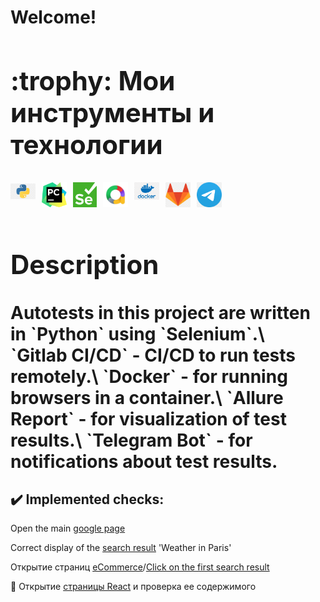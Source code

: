<h1>Welcome!</br>
<a name="MyToolsAndTechnologies"><h2>:trophy: Мои инструменты и технологии</h2></a>
<div class="image-container"style="display:flex; flex-wrap:wrap">
  <a href="https://www.python.org/" style="text-decoration:none; cursor:pointer; color:white">
    <img style="max-width:40px; max-height:40px; margin-right:10px" src="Design\Icons\python.png" alt="Python" class="project-image">
  </a>
  <a href="https://www.jetbrains.com/pycharm/" style="text-decoration:none; cursor:pointer; color:white">
    <img style="max-width:40px; max-height:40px; margin-right:10px" src="Design\Icons\PyCharm.png" alt="PyCharm" class="project-image">
  </a>
  <a href="https://www.selenium.dev/" style="text-decoration:none; cursor:pointer; color:white">
    <img style="max-width:40px; max-height:40px; margin-right:10px" src="Design\Icons\Selenium.png" alt="Selenium" class="project-image">
  </a>
  <a href="https://github.com/allure-framework" style="text-decoration:none; cursor:pointer; color:white">
    <img style="max-width:40px; max-height:40px; margin-right:10px" src="Design\Icons\Allure.png" alt="Allure" class="project-image">
  </a>
  <a href="https://www.docker.com/" style="text-decoration:none; cursor:pointer; color:white">
    <img style="max-width:40px; max-height:40px; margin-right:10px" src="Design\Icons\Docker.png" alt="Docker" class="project-image">
  </a>
  <a href="https://about.gitlab.com/" style="text-decoration:none; cursor:pointer; color:white">
    <img style="max-width:40px; max-height:40px; margin-right:10px" src="Design\Icons\Gitlab.png" alt="GitLab" class="project-image">
  </a>
  <a href="https://web.telegram.org/k/" style="text-decoration:none; cursor:pointer; color:white">
    <img style="max-width:40px; max-height:40px; margin-right:10px" src="Design\Icons\Telegram.png" alt="Telegram" class="project-image">
  </a>
</div>
<a name="Description"><h2>Description</h2></a>
Autotests in this project are written in `Python` using `Selenium`.\
`Gitlab CI/CD` - CI/CD to run tests remotely.\
`Docker` - for running browsers in a container.\
`Allure Report` - for visualization of test results.\
`Telegram Bot` - for notifications about test results.

<a name="ImplementedСhecks"><h2>:heavy_check_mark:  Implemented checks:</h2></a>

Open the main <a href = "https://www.google.com/">google page</br></a>

Correct display of the
<a href = "https://www.google.com/search?q=Weather+in+Paris&sca_esv=559361602&hl=en&sxsrf=AB5stBjLpIxQSV8xei5XMRL_rMQcuSyn5w%3A1692794506026&source=hp&ei=if7lZP64PJ2hkdUP166PsAI&iflsig=AD69kcEAAAAAZOYMmm99-32Aiq2260zSqnfvpREPaBaF&ved=0ahUKEwi-odT55vKAAxWdUKQEHVfXAyYQ4dUDCAs&uact=5&oq=Weather+in+Paris&gs_lp=Egdnd3Mtd2l6IhBXZWF0aGVyIGluIFBhcmlzMg0QLhjHARjRAxjqAhgnMgcQIxjqAhgnMgcQIxjqAhgnMgcQIxjqAhgnMgcQIxjqAhgnMgcQIxjqAhgnMgcQIxjqAhgnMgcQIxjqAhgnMgcQIxjqAhgnMgcQIxjqAhgnSO0JUIMCWIMCcAF4AJABAJgBAKABAKoBALgBA8gBAPgBAvgBAagCCg&sclient=gws-wiz">search result</a> 'Weather in Paris'
 </br>

Открытие страниц 
<a href = "https://astondevs.ru/industries/ecommerce">eCommerce</a>/<a href = "https://astondevs.ru/services/mobile-development">Click on the first search result</a>
</br>

🔎 Открытие <a href = "https://astondevs.ru/find-developers/react-js">страницы React</a> и проверка ее
содержимого
</br>